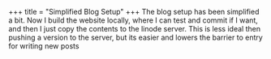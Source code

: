 +++
title = "Simplified Blog Setup"
+++
The blog setup has been simplified a bit. Now I build the website locally, where I can test and commit if I want, and then I just copy the contents to the linode server.
This is less ideal then pushing a version to the server, but its easier and lowers the barrier to entry for writing new posts
